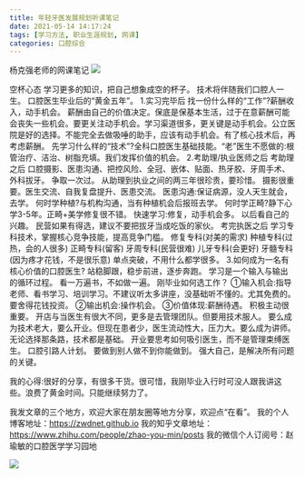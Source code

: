 ```yaml
---
title: 年轻牙医发展规划听课笔记
date: 2021-05-14 14:17:24
tags: [学习方法, 职业生涯规划, 网课]
categories: 口腔综合
---
```

杨克强老师的网课笔记
![](https://zymblog-1258069789.cos.ap-chengdu.myqcloud.com/blog0250-study/01.jpg)

空杯心态
学习更多的知识，把自己想象成空的杯子。
技术将伴随我们口腔人一生。
口腔医生毕业后的“黄金五年”。
1.实习完毕后
找一份什么样的“工作”?薪酬收入，动手机会。
薪酬由自己的价值决定。保底是保基本生活，过于在意薪酬可能会丧失一些机会。要更关注动手机会。学习渠道很多，更关键是动手机会。公立医院是好的选择。不能完全去做吸唾的助手，应该有动手机会。有了核心技术后，再考虑薪酬。
先学习什么样的“技术”?全科口腔医生基础技能。“老”医生不愿做的:根管治疗、洁治、树脂充填。我们发挥价值的机会。
2.考助理/执业医师之后
考助理之后
口腔摄影、医患沟通、把控风险、全冠、嵌体、贴面、热牙胶、牙周手术、外科拔牙。
争取一次过。
从助理到执业之间的两三年很珍贵，要珍惜。
摄影很重要。医生交流、自我复盘提升、医患交流。
医患沟通:保证病源，没人天生就会，去学。
何时学种植?与机构沟通，当有种植机会后报班去学。
何时学正畸?静下心学3-5年。正畸+美学修复很不错。
快速学习:修复，动手机会多。
以后看自己的兴趣。
民营如果有得选，建议不要把拔牙当成吃饭的家伙。
考完执医之后
学习专科技术，掌握核心竞争技能，提高竞争门槛。
修复专科(对美的需求)
种植专科(过热，会的人很多)
正畸专科(留客)
牙周专科(民营很难)
儿牙专科(会更好)
牙髓专科(因为疼才花钱，不是很乐意)
单点突破，不用什么都学很多。
3.如何成为一名有核心价值的口腔医生?
站稳脚跟，稳步前进，逐步奔跑。
学习是一个输入与输出的循环过程。
看一万遍书，不如做一遍。
刚毕业如何选工作？
①输入机会:指导老师、看书学习、培训学习。不建议听太多讲座，没基础听不懂的。尤其免费的。要舍得花钱投资。
②输出机会:操作机会。
③价值体现:薪酬待遇。
积极主动很重要。
开店与当医生有很大不同，更多是去管理团队。但要用技术服人。
要么成为技术老大，要么开业。但现在患者少，医生流动性大，压力大。要么成为讲师。无论选择那条路，技术都是基础。
开业要思考如何吸引医生，而不是管理束缚医生。
口腔引路人计划。
要做到别人做不到你能做到。
强大自己，是解决所有问题的关键。


我的心得:很好的分享，有很多干货。很可惜，我刚毕业入行时可没人跟我讲这些。浪费了黄金时间。只能继续努力了。






我发文章的三个地方，欢迎大家在朋友圈等地方分享，欢迎点“在看”。
我的个人博客地址：https://zwdnet.github.io
我的知乎文章地址： https://www.zhihu.com/people/zhao-you-min/posts
我的微信个人订阅号：赵瑜敏的口腔医学学习园地








![](https://zymblog-1258069789.cos.ap-chengdu.myqcloud.com/other/wx.jpg)